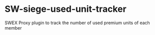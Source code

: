 # SW-siege-used-unit-tracker
SWEX Proxy plugin to track the number of used premium units of each member
